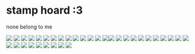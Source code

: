 # stamp hoard :3
none belong to me

![](https://supplies.ju.mp/assets/images/gallery01/4dedfdb1_original.gif?v=6a50b904) ![](https://y2k.neocities.org/stamps/181971fc6644ff4b37abb6eff1c2ee96-daotp2f.png) ![](https://y2k.neocities.org/stamps/internet_crush_by_kicked_in_teeth-dbnx5te.gif) ![](https://y2k.neocities.org/stamps/pink_stamp_by_ftourini.gif) ![](https://y2k.neocities.org/stamps/tumblr_inline_pf6motYLE21tjl8rj_500.png) ![](https://64.media.tumblr.com/ea15b662cac2e824a3cf10b2c684c9c9/tumblr_pcq59nm7l61xbgu08o9_r1_100.png) ![](https://i.postimg.cc/T3V5gCDx/tumblr-ab85edc0cf776f5fda2c93b7c3a551fe-ce475f65-100.png) ![](https://64.media.tumblr.com/1acec61c31e05a9ac24e7e2e70d7c4b6/tumblr_ptq9nxe4T11xbgu08o1_100.gifv) ![](https://dewside.neocities.org/blinkies/squidsisters.gif) ![](https://dewside.neocities.org/stamps/more/zeldaholdfrog.png) ![](https://dewside.neocities.org/stamps/more/4betterthan1.png) ![](https://supplies.ju.mp/assets/images/gallery01/12326321_original.jpg?v=6a50b904) ![](https://supplies.ju.mp/assets/images/gallery02/728a2659_original.png?v=6a50b904) ![](https://supplies.ju.mp/assets/images/gallery09/c611ce54_original.png?v=6a50b904)![](https://wilardo.crd.co/assets/images/gallery08/b1b45160_original.gif?v=9bcbc1da) ![](https://files.catbox.moe/6ht4aw.png) ![](https://files.catbox.moe/b0ym1k.gif) ![](https://files.catbox.moe/hg4tin.gif) ![](https://files.catbox.moe/xppxqg.gif) ![](https://files.catbox.moe/jr4bvz.gif) ![](https://64.media.tumblr.com/d8c1bb9b993d72a3933faa416b04d5a0/tumblr_inline_paunrgld531v11djx_100.gif) ![](https://autism.crd.co/assets/images/gallery05/364bbefc.png?v=f41caa56) ![](https://files.catbox.moe/qyriwb.png) ![](https://external-media.spacehey.net/media/sfwRhQfeb-qoxM6aMFKZkpLsshio7Im5BPbYQ0kaWON8=/https://images-wixmp-ed30a86b8c4ca887773594c2.wixmp.com/f/45126a1b-f4f5-4bd2-bf34-2ea4aeecc882/dbflgu3-096f2a8b-56c9-4bd5-b8ec-45c128018da5.png/v1/fill/w_99,h_56,strp/pro_therapudic_age_regression_by_gay_mage_of_space_dbflgu3-fullview.png?token=eyJ0eXAiOiJKV1QiLCJhbGciOiJIUzI1NiJ9.eyJzdWIiOiJ1cm46YXBwOjdlMGQxODg5ODIyNjQzNzNhNWYwZDQxNWVhMGQyNmUwIiwiaXNzIjoidXJuOmFwcDo3ZTBkMTg4OTgyMjY0MzczYTVmMGQ0MTVlYTBkMjZlMCIsIm9iaiI6W1t7ImhlaWdodCI6Ijw9NTYiLCJwYXRoIjoiXC9mXC80NTEyNmExYi1mNGY1LTRiZDItYmYzNC0yZWE0YWVlY2M4ODJcL2RiZmxndTMtMDk2ZjJhOGItNTZjOS00YmQ1LWI4ZWMtNDVjMTI4MDE4ZGE1LnBuZyIsIndpZHRoIjoiPD05OSJ9XV0sImF1ZCI6WyJ1cm46c2VydmljZTppbWFnZS5vcGVyYXRpb25zIl19.Fr9WuExf7ozeuVZwqOwJZbLchuNp7tbEAADNrpsYRbs) ![](https://gifcity.carrd.co/assets/images/gallery51/b964e00c.jpg?v=7421cb56) ![](https://paleking.carrd.co/assets/images/gallery10/c241b09c.png?v26071698921061) ![](https://hamood.carrd.co/assets/images/gallery02/4f800481.png?v34093983873751) ![](https://hamood.carrd.co/assets/images/gallery03/fc9ebc50.jpg?v34093983873751) ![](https://hamood.carrd.co/assets/images/gallery03/4813d868.jpg?v34093983873751) ![](https://hamood.carrd.co/assets/images/gallery03/d85bf7fc.gif?v34093983873751) ![](https://hamood.carrd.co/assets/images/gallery03/cde8b61d.jpg?v34093983873751) ![](https://files.catbox.moe/oghtmk.png) ![](https://i.postimg.cc/hP5fhMPr/fl3BciU.png) ![](http://zoro4me3.deviantart.com/)
